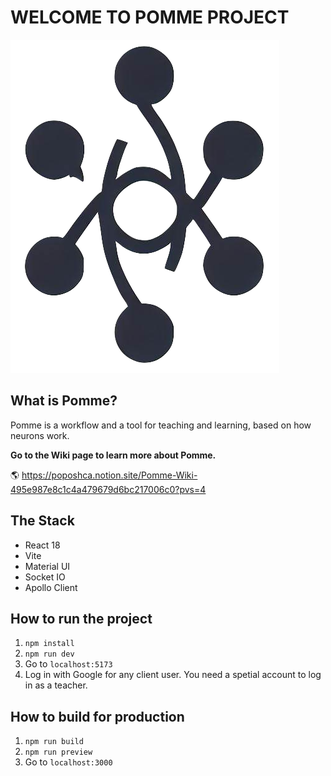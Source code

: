 # WELCOME TO POMME PROJECT

![Pomme Logo](./public/pomme_logo.png)

## What is Pomme?
Pomme is a workflow and a tool for teaching and learning, based on how neurons work.

**Go to the Wiki page to learn more about Pomme.**

🌎 https://poposhca.notion.site/Pomme-Wiki-495e987e8c1c4a479679d6bc217006c0?pvs=4

## The Stack
* React 18
* Vite
* Material UI
* Socket IO
* Apollo Client

## How to run the project
1. `npm install`
2. `npm run dev`
3. Go to `localhost:5173`
4. Log in with Google for any client user. You need a spetial account to log in as a teacher.

## How to build for production
1. `npm run build`
2. `npm run preview`
3. Go to `localhost:3000`
